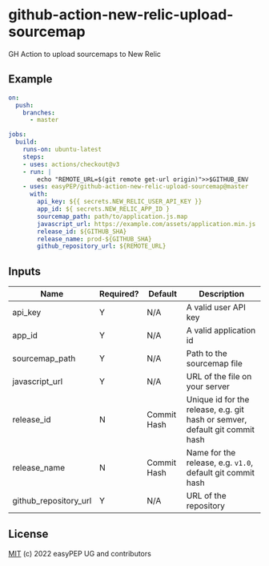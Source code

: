 # github-action-new-relic-upload-sourcemap

GH Action to upload sourcemaps to New Relic

## Example

```yaml
on:
  push:
    branches:
      - master

jobs:
  build:
    runs-on: ubuntu-latest
    steps:
    - uses: actions/checkout@v3
    - run: |
        echo "REMOTE_URL=$(git remote get-url origin)">>$GITHUB_ENV
    - uses: easyPEP/github-action-new-relic-upload-sourcemap@master
      with:
        api_key: ${{ secrets.NEW_RELIC_USER_API_KEY }}
        app_id: ${ secrets.NEW_RELIC_APP_ID }
        sourcemap_path: path/to/application.js.map
        javascript_url: https://example.com/assets/application.min.js
        release_id: ${GITHUB_SHA}
        release_name: prod-${GITHUB_SHA}
        github_repository_url: ${REMOTE_URL}
```

## Inputs

Name | Required? | Default | Description
---|---|---|---
api_key | Y | N/A | A valid user API key
app_id | Y | N/A | A valid application id
sourcemap_path | Y | N/A | Path to the sourcemap file
javascript_url | Y | N/A | URL of the file on your server
release_id | N | Commit Hash | Unique id for the release, e.g. git hash or semver, default git commit hash
release_name | N | Commit Hash | Name for the release, e.g. `v1.0`, default git commit hash
github_repository_url | Y | N/A | URL of the repository

## License

[MIT][License] (c) 2022 easyPEP UG and contributors

[License]: https://github.com/easyPEP/github-action-new-relic-upload-sourcemap/blob/master/LICENSE
